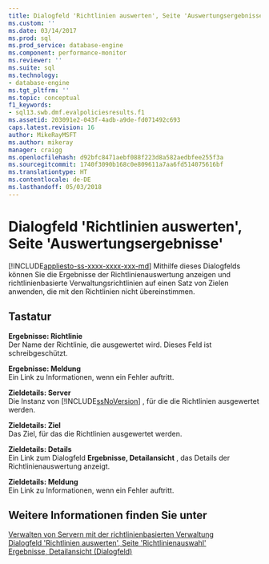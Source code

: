 ```yaml
---
title: Dialogfeld 'Richtlinien auswerten', Seite 'Auswertungsergebnisse' | Microsoft-Dokumentation
ms.custom: ''
ms.date: 03/14/2017
ms.prod: sql
ms.prod_service: database-engine
ms.component: performance-monitor
ms.reviewer: ''
ms.suite: sql
ms.technology:
- database-engine
ms.tgt_pltfrm: ''
ms.topic: conceptual
f1_keywords:
- sql13.swb.dmf.evalpoliciesresults.f1
ms.assetid: 203091e2-043f-4adb-a9de-fd071492c693
caps.latest.revision: 16
author: MikeRayMSFT
ms.author: mikeray
manager: craigg
ms.openlocfilehash: d92bfc8471aebf088f223d8a582aedbfee255f3a
ms.sourcegitcommit: 1740f3090b168c0e809611a7aa6fd514075616bf
ms.translationtype: HT
ms.contentlocale: de-DE
ms.lasthandoff: 05/03/2018
---
```

# <a name="evaluate-policies-dialog-box-evaluation-results-page"></a>Dialogfeld 'Richtlinien auswerten', Seite 'Auswertungsergebnisse'
[!INCLUDE[appliesto-ss-xxxx-xxxx-xxx-md](../../includes/appliesto-ss-xxxx-xxxx-xxx-md.md)]
  Mithilfe dieses Dialogfelds können Sie die Ergebnisse der Richtlinienauswertung anzeigen und richtlinienbasierte Verwaltungsrichtlinien auf einen Satz von Zielen anwenden, die mit den Richtlinien nicht übereinstimmen.  
  
## <a name="options"></a>Tastatur  
 **Ergebnisse: Richtlinie**  
 Der Name der Richtlinie, die ausgewertet wird. Dieses Feld ist schreibgeschützt.  
  
 **Ergebnisse: Meldung**  
 Ein Link zu Informationen, wenn ein Fehler auftritt.  
  
 **Zieldetails: Server**  
 Die Instanz von [!INCLUDE[ssNoVersion](../../includes/ssnoversion-md.md)] , für die die Richtlinien ausgewertet werden.  
  
 **Zieldetails: Ziel**  
 Das Ziel, für das die Richtlinien ausgewertet werden.  
  
 **Zieldetails: Details**  
 Ein Link zum Dialogfeld **Ergebnisse, Detailansicht** , das Details der Richtlinienauswertung anzeigt.  
  
 **Zieldetails: Meldung**  
 Ein Link zu Informationen, wenn ein Fehler auftritt.  
  
## <a name="see-also"></a>Weitere Informationen finden Sie unter  
 [Verwalten von Servern mit der richtlinienbasierten Verwaltung](../../relational-databases/policy-based-management/administer-servers-by-using-policy-based-management.md)   
 [Dialogfeld 'Richtlinien auswerten', Seite 'Richtlinienauswahl'](../../relational-databases/policy-based-management/evaluate-policies-dialog-box-policy-selection-page.md)   
 [Ergebnisse, Detailansicht (Dialogfeld)](../../relational-databases/policy-based-management/results-detailed-view-dialog-box.md)  
  
  
